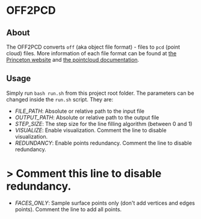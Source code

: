 # OFF2PCD

## About

  The OFF2PCD converts `off` (aka object file format) - files to `pcd` (point cloud) files.
  More information of each file format can be found at
  [the Princeton website](http://segeval.cs.princeton.edu/public/off_format.html)
  and
  [the pointcloud documentation](http://pointclouds.org/documentation/tutorials/pcd_file_format.php).

## Usage

  Simply run `bash run.sh` from this project root folder. The parameters can be changed inside the `run.sh` script. They are:

  * *FILE_PATH*: Absolute or relative path to the input file
  * *OUTPUT_PATH*: Absolute or relative path to the output file
  * *STEP_SIZE*: The step size for the line filling algorithm (between 0 and 1)
  * *VISUALIZE*: Enable visualization. Comment the line to disable visualization.
  * *REDUNDANCY*: Enable points redundancy. Comment the line to disable redundancy.
  # > Comment this line to disable redundancy.
  * *FACES_ONLY*: Sample surface points only (don't add vertices and edges points). Comment the line to add all points.
